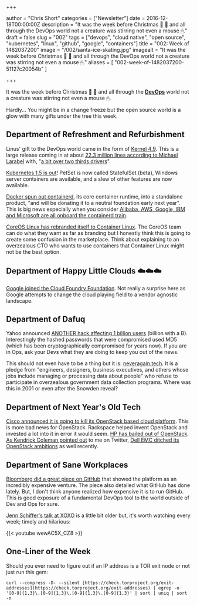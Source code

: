 +++

author = "Chris Short"
categories = ["Newsletter"]
date = 2016-12-18T00:00:00Z
description = "It was the week before Christmas 🤶 🎅 and all through the DevOps world not a creature was stirring not even a mouse 🖱."
draft = false
slug = "002"
tags = ["devops", "cloud native", "open source", "kubernetes", "linux", "github", "google", "containers"]
title = "002: Week of 1482037200"
image = "/002/santa-ice-skating.jpg"
imagealt = "It was the week before Christmas 🤶 🎅 and all through the DevOps world not a creature was stirring not even a mouse 🖱."
aliases = [
    "002-week-of-1482037200-51127c20054b"
]

+++

It was the week before Christmas 🤶 🎅 and all through the [**DevOps**](/) world not a creature was stirring not even a mouse 🖱.

Hardly... You might be in a change freeze but the open source world is a glow with many gifts under the tree this week.

## Department of Refreshment and Refurbishment

Linus' gift to the DevOps world came in the form of [Kernel 4.9](http://www.mail-archive.com/linux-kernel@vger.kernel.org/msg1290645.html). This is a large release coming in at about [22.3 million lines according to Michael Larabel](http://www.phoronix.com/scan.php?page=news_item&px=Linux-4.9-Git-Stats) with, "[a bit over two thirds drivers](http://www.mail-archive.com/linux-kernel@vger.kernel.org/msg1290645.html)".

[Kubernetes 1.5 is out](http://blog.kubernetes.io/2016/12/kubernetes-1.5-supporting-production-workloads.html)! PetSet is now called StatefulSet (beta), Windows server containers are available, and a slew of other features are now available.

[Docker spun out containerd](https://blog.docker.com/2016/12/introducing-containerd/), its core container runtime, into a standalone product, "and will be donating it to a neutral foundation early next year". This is big news especially when you consider [Alibaba, AWS, Google, IBM and Microsoft are all onboard the containerd train](https://blog.docker.com/2016/12/containerd-core-runtime-component/).

[CoreOS Linux has rebranded itself to Container Linux](https://coreos.com/blog/tectonic-self-driving.html). The CoreOS team can do what they want as far as branding but I honestly think this is going to create some confusion in the marketplace. Think about explaining to an overzealous CTO who wants to use containers that Container Linux might not be the best option.

## Department of Happy Little Clouds ☁️☁️☁️

[Google joined the Cloud Foundry Foundation](https://cloudplatform.googleblog.com/2016/12/Google-joins-the-Cloud-Foundry-Foundation.html). Not really a surprise here as Google attempts to change the cloud playing field to a vendor agnostic landscape.

## Department of Dafuq

Yahoo announced [ANOTHER hack affecting 1 billion users](https://yahoo.tumblr.com/post/154479236569/important-security-information-for-yahoo-users) (billion with a B). Interestingly the hashed passwords that were compromised used MD5 (which has been cryptographically compromised for years now). If you are in Ops, ask your Devs what they are doing to keep you out of the news.

This should not even have to be a thing but it is: [neveragain.tech](http://neveragain.tech/). It is a pledge from "engineers, designers, business executives, and others whose jobs include managing or processing data about people" who refuse to participate in overzealous government data collection programs. Where was this in 2001 or even after the Snowden reveal?

## Department of Next Year's Old Tech

[Cisco announced it is going to kill its OpenStack based cloud platform](http://www.theregister.co.uk/2016/12/13/cisco_to_kill_its_intercloud_public_cloud_on_march_31st_2017/). This is more bad news for OpenStack. Rackspace helped invent OpenStack and invested a lot into it in error it would seem. [HP has bailed out of OpenStack](http://www.computerworld.com/article/3146568/cloud-computing/and-there-she-goes-hpe-jettisons-both-openstack-and-cloud-foundry-initiatives.html). [As Kendrick Coleman pointed out](https://twitter.com/KendrickColeman/status/809062687774806016) to me on Twitter, [Dell EMC ditched its OpenStack ambitions](http://www.theregister.co.uk/2016/12/02/dell_emc_kills_off_vxrack_neutrino/) as well recently.

## Department of Sane Workplaces

[Bloomberg did a great piece on GitHub](https://www.bloomberg.com/news/articles/2016-12-15/github-is-building-a-coder-s-paradise-it-s-not-coming-cheap) that showed the platform as an incredibly expensive venture. The piece also detailed what GitHub has done lately. But, I don't think anyone realized how expensive it is to run GitHub. This is good exposure of a fundamental DevOps tool to the world outside of Dev and Ops for sure.

[Jenn Schiffer's talk at XOXO](https://youtu.be/wewAC5X_CZ8) is a little bit older but, it's worth watching every week; timely and hilarious:

{{< youtube wewAC5X_CZ8 >}}

## One-Liner of the Week

Should you ever need to figure out if an IP address is a TOR exit node or not just run this gem:

    curl --compress -D- --silent [https://check.torproject.org/exit-addresses](https://check.torproject.org/exit-addresses) | egrep -o '[0-9]{1,3}\.[0-9]{1,3}\.[0-9]{1,3}\.[0-9]{1,3}' | sort | uniq | sort -n